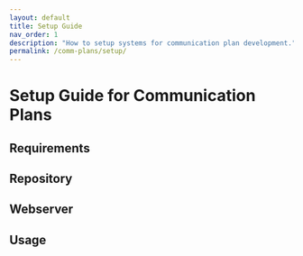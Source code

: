 ```yaml
---
layout: default
title: Setup Guide
nav_order: 1
description: "How to setup systems for communication plan development."
permalink: /comm-plans/setup/
---
```


# Setup Guide for Communication Plans

## Requirements

## Repository

## Webserver

## Usage